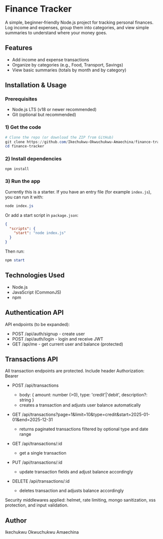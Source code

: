 
# Finance Tracker

A simple, beginner‑friendly Node.js project for tracking personal finances. Log income and expenses, group them into categories, and view simple summaries to understand where your money goes.


## Features

- Add income and expense transactions
- Organize by categories (e.g., Food, Transport, Savings)
- View basic summaries (totals by month and by category)


## Installation & Usage

### Prerequisites
- Node.js LTS (v18 or newer recommended)
- Git (optional but recommended)

### 1) Get the code
```powershell
# Clone the repo (or download the ZIP from GitHub)
git clone https://github.com/Ikechukwu-Okwuchukwu-Amaechina/finance-tracker.git
cd finance-tracker
```

### 2) Install dependencies
```powershell
npm install
```

### 3) Run the app
Currently this is a starter. If you have an entry file (for example `index.js`), you can run it with:
```powershell
node index.js
```

Or add a start script in `package.json`:
```json
{
  "scripts": {
    "start": "node index.js"
  }
}
```
Then run:
```powershell
npm start
```


## Technologies Used
- Node.js
- JavaScript (CommonJS)
- npm

## Authentication API
API endpoints (to be expanded):
- POST /api/auth/signup - create user
- POST /api/auth/login - login and receive JWT
- GET /api/me - get current user and balance (protected)

## Transactions API

All transaction endpoints are protected. Include header Authorization: Bearer <token>

- POST /api/transactions
   - body: { amount: number (>0), type: 'credit'|'debit', description?: string }
   - creates a transaction and adjusts user balance automatically

- GET /api/transactions?page=1&limit=10&type=credit&start=2025-01-01&end=2025-12-31
   - returns paginated transactions filtered by optional type and date range

- GET /api/transactions/:id
   - get a single transaction

- PUT /api/transactions/:id
   - update transaction fields and adjust balance accordingly

- DELETE /api/transactions/:id
   - deletes transaction and adjusts balance accordingly

Security middlewares applied: helmet, rate limiting, mongo sanitization, xss protection, and input validation.

## Author
Ikechukwu Okwuchukwu Amaechina  


